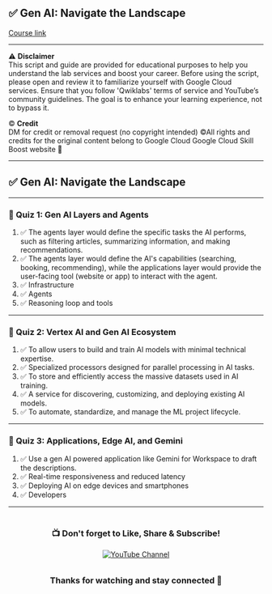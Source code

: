 ## ✅ Gen AI: Navigate the Landscape  
[Course link](https://www.cloudskillsboost.google/course_templates/1261)

---

⚠️ **Disclaimer**  
This script and guide are provided for educational purposes to help you understand the lab services and boost your career. Before using the script, please open and review it to familiarize yourself with Google Cloud services. Ensure that you follow 'Qwiklabs' terms of service and YouTube’s community guidelines. The goal is to enhance your learning experience, not to bypass it.

© **Credit**  
DM for credit or removal request (no copyright intended) ©All rights and credits for the original content belong to Google Cloud Google Cloud Skill Boost website 🙏

---

## ✅ Gen AI: Navigate the Landscape

---

### 📘 Quiz 1: Gen AI Layers and Agents

1. ✅ The agents layer would define the specific tasks the AI performs, such as filtering articles, summarizing information, and making recommendations.  
2. ✅ The agents layer would define the AI's capabilities (searching, booking, recommending), while the applications layer would provide the user-facing tool (website or app) to interact with the agent.  
3. ✅ Infrastructure  
4. ✅ Agents  
5. ✅ Reasoning loop and tools  

---

### 📘 Quiz 2: Vertex AI and Gen AI Ecosystem

1. ✅ To allow users to build and train AI models with minimal technical expertise.  
2. ✅ Specialized processors designed for parallel processing in AI tasks.  
3. ✅ To store and efficiently access the massive datasets used in AI training.  
4. ✅ A service for discovering, customizing, and deploying existing AI models.  
5. ✅ To automate, standardize, and manage the ML project lifecycle.  

---

### 📘 Quiz 3: Applications, Edge AI, and Gemini

1. ✅ Use a gen AI powered application like Gemini for Workspace to draft the descriptions.  
2. ✅ Real-time responsiveness and reduced latency  
3. ✅ Deploying AI on edge devices and smartphones  
4. ✅ Developers  

---

<div align="center" style="padding: 5px;"> 
  <h3>📺 Don't forget to Like, Share & Subscribe!</h3>  
  <a href="https://www.youtube.com/@ArcadeGenius-z1"> 
    <img src="https://img.shields.io/badge/YouTube-Arcade%20Genius-FF0000?style=for-the-badge&logo=youtube&logoColor=white" alt="YouTube Channel"> 
  </a> 
</div>

<div align="center" style="padding: 5px;"> 
  <h3>Thanks for watching and stay connected 🙂</h3> 
</div>
